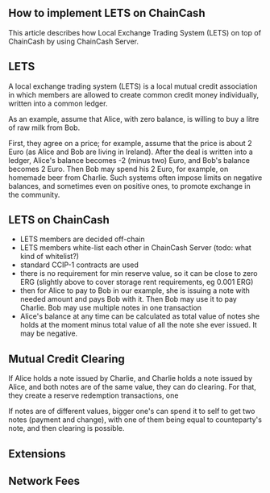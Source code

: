 How to implement LETS on ChainCash
----------------------------------

This article describes how Local Exchange Trading System (LETS) on top of ChainCash by using ChainCash Server. 

LETS
----

A local exchange trading system (LETS) is a local mutual credit association in which members are allowed 
to create common credit money individually, written into a common ledger.

As an example, assume that Alice, with zero balance, is willing to buy a litre of raw milk from Bob.

First, they agree on a price; for example, assume that the price is about 2 Euro (as Alice and Bob are living 
in Ireland). After the deal is written into a ledger, Alice's balance becomes -2 (minus two) Euro, and Bob's balance 
becomes 2 Euro. Then Bob may spend his 2 Euro, for example, on homemade beer from Charlie. Such systems often impose 
limits on negative balances, and sometimes even on positive ones, to promote exchange in the community.

LETS on ChainCash
-----------------

* LETS members are decided off-chain
* LETS members white-list each other in ChainCash Server (todo: what kind of whitelist?)
* standard CCIP-1 contracts are used
* there is no requirement for min reserve value, so it can be close to zero ERG (slightly above to cover 
  storage rent requirements, eg 0.001 ERG)
* then for Alice to pay to Bob in our example, she is issuing a note with needed amount and pays Bob with it. Then 
  Bob may use it to pay Charlie. Bob may use multiple notes in one transaction
* Alice's balance at any time can be calculated as total value of notes she holds at the moment minus total value of 
  all the note she ever issued. It may be negative.

Mutual Credit Clearing 
------------------------

If Alice holds a note issued by Charlie, and Charlie holds a note issued by Alice, and both notes are of the same value, 
they can do clearing. For that, they create a reserve redemption transactions, one 

If notes are of different values, bigger one's can spend it to self to get two notes (payment and change), with one of 
them being equal to counteparty's note, and then clearing is possible. 


Extensions
----------


Network Fees
------------
